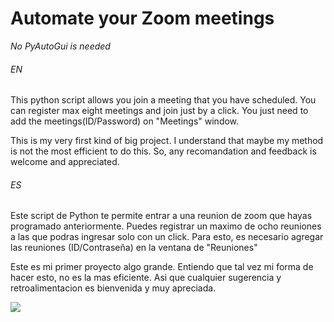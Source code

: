 # Automate your Zoom meetings

*No PyAutoGui is needed*
###### EN
This python script allows you join a meeting that you have scheduled. You can register max eight meetings and join just by a click. You just need to add the meetings(ID/Password) on "Meetings" window.

This is my very first kind of big project. I understand that maybe my method is not the most efficient to do this. So, any recomandation and feedback is welcome and appreciated.

###### ES
Este script de Python te permite entrar a una reunion de zoom que hayas programado anteriormente. Puedes registrar un maximo de ocho reuniones a las que podras ingresar solo con un click. Para esto, es necesario agregar las reuniones (ID/Contraseña) en la ventana de "Reuniones"

Este es mi primer proyecto algo grande. Entiendo que tal vez mi forma de hacer esto, no es la mas eficiente. Asi que cualquier sugerencia y retroalimentacion es bienvenida y muy apreciada.

<img src="https://imgur.com/4He1Pqv.png"/>
